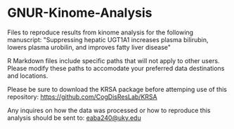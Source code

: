 # GNUR-Kinome-Analysis

Files to reproduce results from kinome analysis for the following manuscript: "Suppressing hepatic UGT1A1 increases plasma bilirubin, lowers plasma urobilin, and improves fatty liver disease"

R Markdown files include specific paths that will not apply to other users. Please modify these paths to accomodate your preferred data destinations and locations. 

Please be sure to download the KRSA package before attemping use of this repository: https://github.com/CogDisResLab/KRSA

Any inquires on how the data was processed or how to reproduce this analysis should be sent to: eaba240@uky.edu
